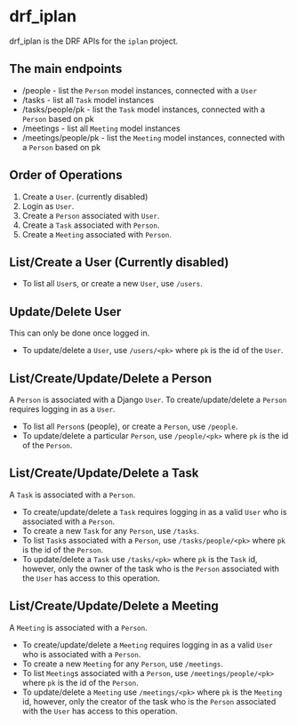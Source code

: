 # drf_iplan
drf_iplan is the DRF APIs for the `iplan` project. 

## The main endpoints

+ /people - list the `Person` model instances, connected with a `User`
+ /tasks - list all `Task` model instances
+ /tasks/people/pk - list the `Task` model instances, connected with a `Person` based on pk
+ /meetings - list all `Meeting` model instances
+ /meetings/people/pk - list the `Meeting` model instances, connected with a `Person` based on pk

## Order of Operations
1. Create a `User`. (currently disabled)
2. Login as `User`.
3. Create a `Person` associated with `User`.
4. Create a `Task` associated with `Person`.
5. Create a `Meeting` associated with `Person`.

## List/Create a User (Currently disabled)
+ To list all `User`s, or create a new `User`, use `/users`.

## Update/Delete User
This can only be done once logged in. 
+ To update/delete a `User`, use `/users/<pk>` where `pk` is the id of the `User`. 

## List/Create/Update/Delete a Person
A `Person` is associated with a Django `User`. To create/update/delete a `Person` requires logging in as a `User`. 
+ To list all `Person`s (people), or create a `Person`, use `/people`.
+ To update/delete a particular `Person`, use `/people/<pk>` where `pk` is the id of the `Person`.

## List/Create/Update/Delete a Task
A `Task` is associated with a `Person`. 
+ To create/update/delete a `Task` requires logging in as a valid `User` who is associated with a `Person`.
+ To create a new `Task` for any `Person`, use `/tasks`.
+ To list `Task`s associated with a `Person`, use `/tasks/people/<pk>` where `pk` is the id of the `Person`.
+ To update/delete a `Task` use `/tasks/<pk>` where `pk` is the `Task` id, however, only the owner of the task who is the `Person` associated with the `User` has access to this operation.

## List/Create/Update/Delete a Meeting
A `Meeting` is associated with a `Person`. 
+ To create/update/delete a `Meeting` requires logging in as a valid `User` who is associated with a `Person`.
+ To create a new `Meeting` for any `Person`, use `/meetings`.
+ To list `Meeting`s associated with a `Person`, use `/meetings/people/<pk>` where `pk` is the id of the `Person`.
+ To update/delete a `Meeting` use `/meetings/<pk>` where `pk` is the `Meeting` id, however, only the creator of the task who is the `Person` associated with the `User` has access to this operation.
